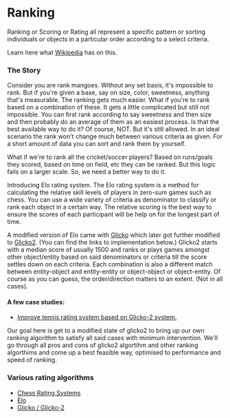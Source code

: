 # Ranking

Ranking or Scoring or Rating all represent a specific pattern or sorting individuals or objects in a particular order according to a select criteria.

Learn here what [Wikipedia](https://en.wikipedia.org/wiki/Ranking) has on this.

### The Story

Consider you are rank mangoes.
Without any set basis, it's impossible to rank. But if you're given a base, say on size, color, sweetness, anything that's measurable. The ranking gets much easier.
What if you're to rank based on a combination of these. It gets a little complicated but still not impossible. You can first rank according to say sweetness and then size and then probably do an average of them as an easiest process. Is that the best available way to do it? Of course, NOT. But it's still allowed. In an ideal scenario the rank won't change much between various criteria as given.
For a short amount of data you can sort and rank them by yourself.

What if we're to rank all the cricket/soccer players? Based on runs/goals they scored, based on time on field, etc they can be ranked.
But this logic fails on a larger scale. So, we need a better way to do it.

Introducing Elo rating system.
The Elo rating system is a method for calculating the relative skill levels of players in zero-sum games such as chess. You can use a wide variety of criteria as denominator to classify or rank each object in a certain way. The relative scoring is the best way to ensure the scores of each participant will be help on for the longest part of time.

A modified version of Elo came with [Glicko](http://glicko.net/ratings/glicko.pdf) which later got further modified to [Glicko2](http://glicko.net/ratings/glicko2desc.pdf). (You can find the links to implementation below.)
Glicko2 starts with a median score of usually 1500 and ranks or plays games amongst other object/entity based on said denominators or criteria till the score settles down on each criteria. Each combination is also a different match between entity-object and entity-entity or object-object or object-entity. Of course as you can guess, the order/direction matters to an extent. (Not in all cases).

#### A few case studies:
- [Improve tennis rating system based on Glicko-2 system.](https://medium.com/@taiga_tachibana/improve-tennis-rating-system-based-on-glicko-2-system-d481e83a1ecb)


Our goal here is get to a modified state of glicko2 to bring up our own ranking algorithm to satisfy all said cases with minimum intervention. We'll go through all pros and cons of glicko2 algortihm and other ranking algorthims and come up a best feasible way, optimised to performance and speed of ranking.


### Various rating algorithms

- [Chess Rating Systems](https://en.wikipedia.org/wiki/Chess_rating_system)
- [Elo](https://github.com/anistark/ranking/blob/master/algorithms/elo.md)
- [Glicko / Glicko-2](https://github.com/anistark/scoring/blob/master/algorithms/glicko2.md)
